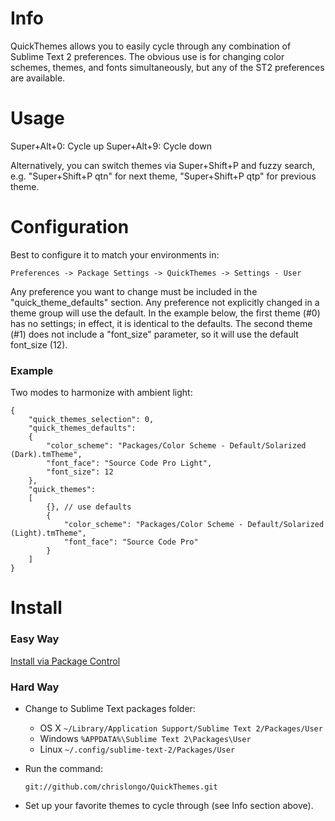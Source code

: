 # Info

QuickThemes allows you to easily cycle through any combination of Sublime Text 2 preferences. The obvious use is for changing color schemes, themes, and fonts simultaneously, but any of the ST2 preferences are available.

# Usage

Super+Alt+0: Cycle up
Super+Alt+9: Cycle down

Alternatively, you can switch themes via Super+Shift+P and fuzzy search, e.g. "Super+Shift+P qtn" for next theme, "Super+Shift+P qtp" for previous theme.

# Configuration

Best to configure it to match your environments in:

`Preferences -> Package Settings -> QuickThemes -> Settings - User`

Any preference you want to change must be included in the "quick_theme_defaults"  section. Any preference not explicitly changed in a theme group will use the default. In the example below, the first theme (#0) has no settings; in effect, it is identical to the defaults. The second theme (#1) does not include a "font_size" parameter, so it will use the default font_size (12).

### Example

Two modes to harmonize with ambient light:

    {
        "quick_themes_selection": 0,
        "quick_themes_defaults":
        {
            "color_scheme": "Packages/Color Scheme - Default/Solarized (Dark).tmTheme",
            "font_face": "Source Code Pro Light",
            "font_size": 12
        },
        "quick_themes":
        [
            {}, // use defaults
            {
                "color_scheme": "Packages/Color Scheme - Default/Solarized (Light).tmTheme",
                "font_face": "Source Code Pro"
            }
        ]
    }
    


# Install 

### Easy Way

[Install via Package Control](http://wbond.net/sublime_packages/package_control)

### Hard Way

* Change to Sublime Text packages folder:

    * OS X `~/Library/Application Support/Sublime Text 2/Packages/User`
    * Windows `%APPDATA%\Sublime Text 2\Packages\User`
    * Linux `~/.config/sublime-text-2/Packages/User`

* Run the command:

    `git://github.com/chrislongo/QuickThemes.git`

* Set up your favorite themes to cycle through (see Info section above).

